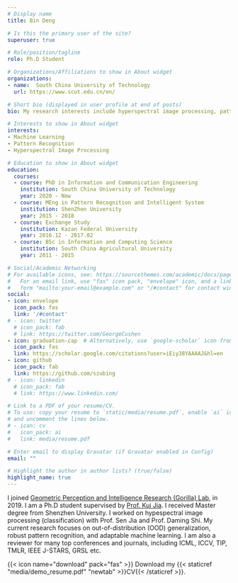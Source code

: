 ```yaml
---
# Display name
title: Bin Deng

# Is this the primary user of the site?
superuser: true

# Role/position/tagline
role: Ph.D Student

# Organizations/Affiliations to show in About widget
organizations:
- name:  South China University of Technology
  url: https://www.scut.edu.cn/en/

# Short bio (displayed in user profile at end of posts)
bio: My research interests include hyperspectral image processing, pattern recognition and machine learning.

# Interests to show in About widget
interests:
- Machine Learning
- Pattern Recognition
- Hyperspectral Image Processing

# Education to show in About widget
education:
  courses:
  - course: PhD in Information and Communication Engineering
    institution: South China University of Technology
    year: 2020 - Now
  - course: MEng in Pattern Recognition and Intelligent System
    institution: ShenZhen University
    year: 2015 - 2018
  - course: Exchange Study
    institution: Kazan Federal University
    year: 2016.12 - 2017.02
  - course: BSc in Information and Computing Science
    institution: South China Agricultural University
    year: 2011 - 2015

# Social/Academic Networking
# For available icons, see: https://sourcethemes.com/academic/docs/page-builder/#icons
#   For an email link, use "fas" icon pack, "envelope" icon, and a link in the
#   form "mailto:your-email@example.com" or "/#contact" for contact widget.
social:
- icon: envelope
  icon_pack: fas
  link: '/#contact'
# - icon: twitter
  # icon_pack: fab
  # link: https://twitter.com/GeorgeCushen
- icon: graduation-cap  # Alternatively, use `google-scholar` icon from `ai` icon pack
  icon_pack: fas
  link: https://scholar.google.com/citations?user=iEiy38YAAAAJ&hl=en
- icon: github
  icon_pack: fab
  link: https://github.com/szubing
# - icon: linkedin
  # icon_pack: fab
  # link: https://www.linkedin.com/

# Link to a PDF of your resume/CV.
# To use: copy your resume to `static/media/resume.pdf`, enable `ai` icons in `params.toml`, 
# and uncomment the lines below.
# - icon: cv
#   icon_pack: ai
#   link: media/resume.pdf

# Enter email to display Gravatar (if Gravatar enabled in Config)
email: ""

# Highlight the author in author lists? (true/false)
highlight_name: true
---
```


I joined [Geometric Perception and Intelligence Research (Gorilla) Lab](https://www.scut-gpi.cn/), in 2019. I am a Ph.D student supervised by [Prof. Kui Jia](http://kuijia.site/). I received Master degree from Shenzhen University. I worked on hypespectral image processing (classification) with Prof. Sen Jia and Prof. Daming Shi. My current research focuses on out-of-distribution (OOD) generalization, robust pattern recognition, and adaptable machine learning. I am also a reviewer for many top conferences and journals, including ICML, ICCV, TIP, TMLR, IEEE J-STARS, GRSL etc.

{{< icon name="download" pack="fas" >}} Download my {{< staticref "media/demo_resume.pdf" "newtab" >}}CV{{< /staticref >}}.
